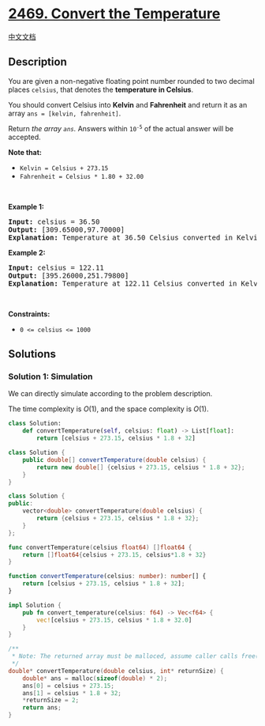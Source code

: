 # [2469. Convert the Temperature](https://leetcode.com/problems/convert-the-temperature)

[中文文档](./solution/2400-2499/2469.Convert%20the%20Temperature/README.md)

<!-- tags:Math -->

## Description

<p>You are given a non-negative floating point number rounded to two decimal places <code>celsius</code>, that denotes the <strong>temperature in Celsius</strong>.</p>

<p>You should convert Celsius into <strong>Kelvin</strong> and <strong>Fahrenheit</strong> and return it as an array <code>ans = [kelvin, fahrenheit]</code>.</p>

<p>Return <em>the array <code>ans</code>. </em>Answers within <code>10<sup>-5</sup></code> of the actual answer will be accepted.</p>

<p><strong>Note that:</strong></p>

<ul>
	<li><code>Kelvin = Celsius + 273.15</code></li>
	<li><code>Fahrenheit = Celsius * 1.80 + 32.00</code></li>
</ul>

<p>&nbsp;</p>
<p><strong class="example">Example 1:</strong></p>

<pre>
<strong>Input:</strong> celsius = 36.50
<strong>Output:</strong> [309.65000,97.70000]
<strong>Explanation:</strong> Temperature at 36.50 Celsius converted in Kelvin is 309.65 and converted in Fahrenheit is 97.70.
</pre>

<p><strong class="example">Example 2:</strong></p>

<pre>
<strong>Input:</strong> celsius = 122.11
<strong>Output:</strong> [395.26000,251.79800]
<strong>Explanation:</strong> Temperature at 122.11 Celsius converted in Kelvin is 395.26 and converted in Fahrenheit is 251.798.
</pre>

<p>&nbsp;</p>
<p><strong>Constraints:</strong></p>

<ul>
	<li><code>0 &lt;= celsius &lt;= 1000</code></li>
</ul>

## Solutions

### Solution 1: Simulation

We can directly simulate according to the problem description.

The time complexity is $O(1)$, and the space complexity is $O(1)$.

<!-- tabs:start -->

```python
class Solution:
    def convertTemperature(self, celsius: float) -> List[float]:
        return [celsius + 273.15, celsius * 1.8 + 32]
```

```java
class Solution {
    public double[] convertTemperature(double celsius) {
        return new double[] {celsius + 273.15, celsius * 1.8 + 32};
    }
}
```

```cpp
class Solution {
public:
    vector<double> convertTemperature(double celsius) {
        return {celsius + 273.15, celsius * 1.8 + 32};
    }
};
```

```go
func convertTemperature(celsius float64) []float64 {
	return []float64{celsius + 273.15, celsius*1.8 + 32}
}
```

```ts
function convertTemperature(celsius: number): number[] {
    return [celsius + 273.15, celsius * 1.8 + 32];
}
```

```rust
impl Solution {
    pub fn convert_temperature(celsius: f64) -> Vec<f64> {
        vec![celsius + 273.15, celsius * 1.8 + 32.0]
    }
}
```

```c
/**
 * Note: The returned array must be malloced, assume caller calls free().
 */
double* convertTemperature(double celsius, int* returnSize) {
    double* ans = malloc(sizeof(double) * 2);
    ans[0] = celsius + 273.15;
    ans[1] = celsius * 1.8 + 32;
    *returnSize = 2;
    return ans;
}
```

<!-- tabs:end -->

<!-- end -->
